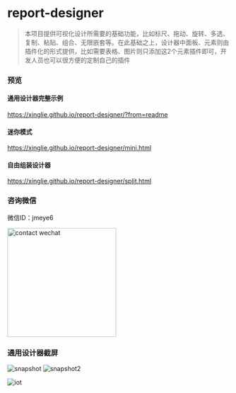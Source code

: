 # report-designer
> 本项目提供可视化设计所需要的基础功能，比如标尺、拖动、旋转、多选、复制、粘贴、组合、无限嵌套等。在此基础之上，设计器中面板、元素则由插件化的形式提供，比如需要表格、图片则只添加这2个元素插件即可，开发人员也可以很方便的定制自己的插件

### 预览

#### 通用设计器完整示例
https://xinglie.github.io/report-designer/?from=readme


#### 迷你模式
https://xinglie.github.io/report-designer/mini.html


#### 自由组装设计器
https://xinglie.github.io/report-designer/split.html



### 咨询微信
微信ID：jmeye6

<img width="246" alt="contact wechat" src="./wechat.jpg"/>

### 通用设计器截屏
![snapshot](https://xinglie.github.io/report-designer/snapshot.jpg)
![snapshot2](https://xinglie.github.io/report-designer/snapshot2.jpg)

![iot](https://xinglie.github.io/report-designer/iot.png)
